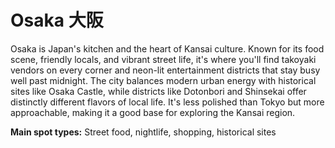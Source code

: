 # Osaka 大阪

Osaka is Japan's kitchen and the heart of Kansai culture. Known for its food scene, friendly locals, and vibrant street life, it's where you'll find takoyaki vendors on every corner and neon-lit entertainment districts that stay busy well past midnight. The city balances modern urban energy with historical sites like Osaka Castle, while districts like Dotonbori and Shinsekai offer distinctly different flavors of local life. It's less polished than Tokyo but more approachable, making it a good base for exploring the Kansai region.

**Main spot types:** Street food, nightlife, shopping, historical sites

<!--

## Spot Template

### Spot Name

| Field | Value |
|-------|-------|
| **Type** | |
| **Nearest Station** | |
| **Google Maps** | [Link]() |
| **Recommended Season/Month** | |

Description goes here.

---

Copy and use the above template for each spot entry

-->
